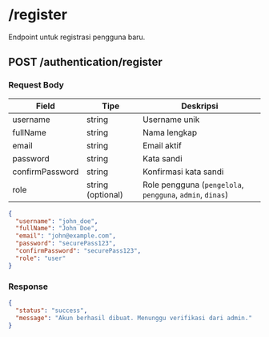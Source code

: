 # /register

Endpoint untuk registrasi pengguna baru.

## POST /authentication/register

### Request Body

| Field | Tipe | Deskripsi |
|-------|------|-----------|
| username | string | Username unik |
| fullName | string | Nama lengkap |
| email | string | Email aktif |
| password | string | Kata sandi |
| confirmPassword | string | Konfirmasi kata sandi |
| role | string (optional) | Role pengguna (`pengelola`, `pengguna`, `admin`, `dinas`) |

```json
{
  "username": "john_doe",
  "fullName": "John Doe",
  "email": "john@example.com",
  "password": "securePass123",
  "confirmPassword": "securePass123",
  "role": "user"
}
```

### Response

```json
{
  "status": "success",
  "message": "Akun berhasil dibuat. Menunggu verifikasi dari admin."
}
```
